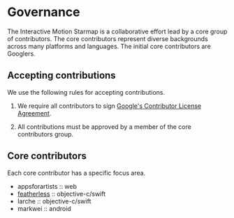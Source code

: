 # Governance

The Interactive Motion Starmap is a collaborative effort lead by a core group of contributors. The core contributors represent diverse backgrounds across many platforms and languages. The initial core contributors are Googlers.

## Accepting contributions

We use the following rules for accepting contributions.

1. We require all contributors to sign [Google's Contributor License Agreement](https://cla.developers.google.com/).

1. All contributions must be approved by a member of the core contributors group.

## Core contributors

Each core contributor has a specific focus area.

- appsforartists :: web
- [featherless](http://github.com/jverkoey) :: objective-c/swift
- larche :: objective-c/swift
- markwei :: android
